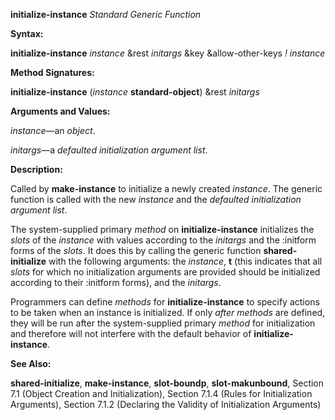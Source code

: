 **initialize-instance** *Standard Generic Function* 



**Syntax:** 



**initialize-instance** *instance* &amp;rest *initargs* &amp;key &amp;allow-other-keys *! instance* 



**Method Signatures:** 



**initialize-instance** (*instance* **standard-object**) &amp;rest *initargs* 



**Arguments and Values:** 



*instance*—an *object*. 



*initargs*—a *defaulted initialization argument list*. 



**Description:** 



Called by **make-instance** to initialize a newly created *instance*. The generic function is called with the new *instance* and the *defaulted initialization argument list*. 



The system-supplied primary *method* on **initialize-instance** initializes the *slots* of the *instance* with values according to the *initargs* and the :initform forms of the *slots*. It does this by calling the generic function **shared-initialize** with the following arguments: the *instance*, **t** (this indicates that all *slots* for which no initialization arguments are provided should be initialized according to their :initform forms), and the *initargs*. 



Programmers can define *methods* for **initialize-instance** to specify actions to be taken when an instance is initialized. If only *after methods* are defined, they will be run after the system-supplied primary *method* for initialization and therefore will not interfere with the default behavior of **initialize-instance**. 







 



 



**See Also:** 



**shared-initialize**, **make-instance**, **slot-boundp**, **slot-makunbound**, Section 7.1 (Object Creation and Initialization), Section 7.1.4 (Rules for Initialization Arguments), Section 7.1.2 (Declaring the Validity of Initialization Arguments) 



